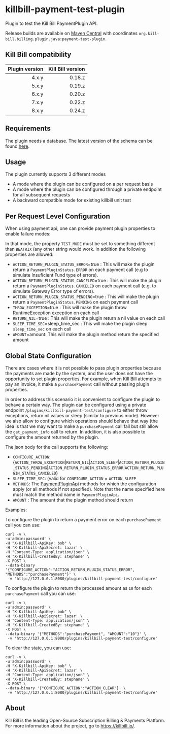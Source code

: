 # killbill-payment-test-plugin

Plugin to test the Kill Bill PaymentPlugin API.

Release builds are available on [Maven Central](http://search.maven.org/#search%7Cga%7C1%7Cg%3A%22org.kill-bill.billing.plugin.java%22%20AND%20a%3A%22payment-test-plugin%22) with coordinates `org.kill-bill.billing.plugin.java:payment-test-plugin`.

Kill Bill compatibility
-----------------------

| Plugin version | Kill Bill version |
|---------------:|------------------:|
|          4.x.y |            0.18.z |
|          5.x.y |            0.19.z |
|          6.x.y |            0.20.z |
|          7.x.y |            0.22.z |
|          8.x.y |            0.24.z |


Requirements
-----------------------

The plugin needs a database. The latest version of the schema can be found [here](https://github.com/killbill/killbill-payment-test-plugin/blob/master/src/main/resources/ddl.sql).

Usage
-----

The plugin currently supports 3 different modes

* A mode where the plugin can be configured on a per request basis
* A mode where the plugin can be configured through a private endpoint for all subsequent requests
* A backward compatible mode for existing killbill unit test

## Per Request Level  Configuration

When using payment api, one can provide payment plugin properties to enable failure modes:

In that mode, the property `TEST_MODE` must be set to something different than `BEATRIX` (any other string would work. In addition the following properties are allowed:

* `ACTION_RETURN_PLUGIN_STATUS_ERROR`=true : This will make the plugin return a `PaymentPluginStatus.ERROR` on each payment call (e.g to simulate Insuficient Fund type of errors).
* `ACTION_RETURN_PLUGIN_STATUS_CANCELED`=true : This will make the plugin return a `PaymentPluginStatus.CANCELED` on each payment call (e.g. to simulate Gateway Error type of errors).
* `ACTION_RETURN_PLUGIN_STATUS_PENDING`=true : This will make the plugin return a `PaymentPluginStatus.PENDING` on each payment call
* `THROW_EXCEPTION`=true : This will make the plugin throw RuntimeException exception on each call
* `RETURN_NIL`=true : This will make the plugin return a nil value on each call
* `SLEEP_TIME_SEC`=sleep_time_sec : This will make the plugin sleep `sleep_time_sec` on each call
* `AMOUNT`=amount: This will make the plugin method return the specified amount

## Global State Configuration

There are cases where it is not possible to pass plugin properties because the payments are made by the system, and the user does not have the opportunity to set plugin properties. For example, when Kill Bill attempts to pay an invoice, it make a `purchasePayment` call without passing plugin properties.

In order to address this scenario it is convenient to configure the plugin to behave a certain way. The plugin can be configured using a private endpoint `/plugins/killbill-payment-test/configure` to either throw exceptions, return nil values or sleep (similar to previous mode). However we also allow to configure which operations should behave that way (the idea is that we may want to make a `purchasePayment` call fail but still allow the `get_payment_info` call to return. In addition, it is also possible to configure the amount returned by the plugin.

The json body for the call supports the following:

* `CONFIGURE_ACTION`: {`ACTION_THROW_EXCEPTION`|`RETURN_NIL`|`ACTION_SLEEP`|`ACTION_RETURN_PLUGIN_STATUS_PENDING`|`ACTION_RETURN_PLUGIN_STATUS_ERROR`|`ACTION_RETURN_PLUGIN_STATUS_CANCELED`}
* `SLEEP_TIME_SEC`: (valid for `CONFIGURE_ACTION` = `ACTION_SLEEP`
* `METHODS`: The [PaymentPluginApi]((https://github.com/killbill/killbill-plugin-api/blob/master/payment/src/main/java/org/killbill/billing/payment/plugin/api/PaymentPluginApi.java)) methods for which the configuration apply (or all methods if not specified). Note that the name specified here must match the method name in `PaymentPluginApi`.
* `AMOUNT` : The amount that the plugin method should return

Examples:

To configure the plugin to return a payment error on each `purchasePayment` call you can use:

```
curl -v \
-u'admin:password' \
-H "X-Killbill-ApiKey: bob" \
-H 'X-Killbill-ApiSecret: lazar' \
-H "Content-Type: application/json" \
-H 'X-Killbill-CreatedBy: stephane' \
-X POST \
--data-binary '{"CONFIGURE_ACTION":"ACTION_RETURN_PLUGIN_STATUS_ERROR", "METHODS":"purchasePayment"}' \
 -v 'http://127.0.0.1:8080/plugins/killbill-payment-test/configure'
```

To configure the plugin to return the processed amount as `10` for each `purchasePayment` call you can use:

```
curl -v \
-u'admin:password' \
-H "X-Killbill-ApiKey: bob" \
-H 'X-Killbill-ApiSecret: lazar' \
-H "Content-Type: application/json" \
-H 'X-Killbill-CreatedBy: stephane' \
-X POST \
--data-binary '{"METHODS":"purchasePayment", "AMOUNT":"10"}' \
 -v 'http://127.0.0.1:8080/plugins/killbill-payment-test/configure' 
 ```
 
To clear the state, you can use:

```
curl -v \
-u'admin:password' \
-H "X-Killbill-ApiKey: bob" \
-H 'X-Killbill-ApiSecret: lazar' \
-H "Content-Type: application/json" \
-H 'X-Killbill-CreatedBy: stephane' \
-X POST \
--data-binary '{"CONFIGURE_ACTION":"ACTION_CLEAR"}' \
 -v 'http://127.0.0.1:8080/plugins/killbill-payment-test/configure'
```

## About

Kill Bill is the leading Open-Source Subscription Billing & Payments Platform. For more information about the project, go to https://killbill.io/.


